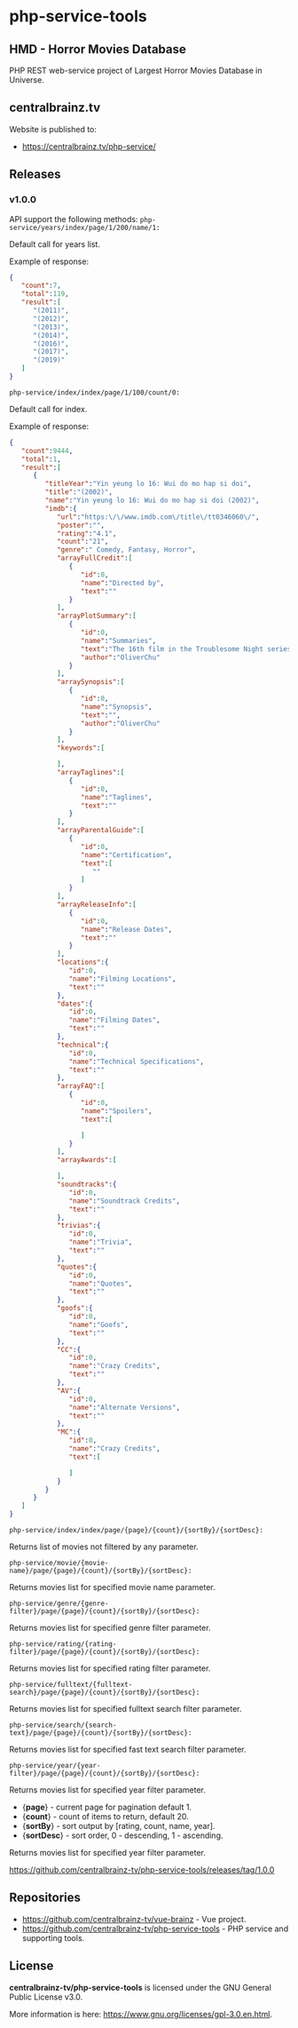 # php-service-tools
## HMD - Horror Movies Database
PHP REST web-service project of Largest Horror Movies Database in Universe.
## centralbrainz.tv
Website is published to:
* https://centralbrainz.tv/php-service/
## Releases
### v1.0.0
API support the following methods:
` php-service/years/index/page/1/200/name/1: `

Default call for years list.

Example of response:

```json
{
   "count":7,
   "total":119,
   "result":[
      "(2011)",
      "(2012)",
      "(2013)",
      "(2014)",
      "(2016)",
      "(2017)",
      "(2019)"
   ]
}
```

` php-service/index/index/page/1/100/count/0: `

Default call for index.

Example of response:
```json
{
   "count":9444,
   "total":1,
   "result":[
      {
         "titleYear":"Yin yeung lo 16: Wui do mo hap si doi",
         "title":"(2002)",
         "name":"Yin yeung lo 16: Wui do mo hap si doi (2002)",
         "imdb":{
            "url":"https:\/\/www.imdb.com\/title\/tt0346060\/",
            "poster":"",
            "rating":"4.1",
            "count":"21",
            "genre":" Comedy, Fantasy, Horror",
            "arrayFullCredit":[
               {
                  "id":0,
                  "name":"Directed by",
                  "text":""
               }
            ],
            "arrayPlotSummary":[
               {
                  "id":0,
                  "name":"Summaries",
                  "text":"The 16th film in the Troublesome Night series brings back regulars Simon Loui, Lan Law, Kai Fai Tong and Ho Lung Cheung in a story that takes place in the Sung Dynasty. There, they encounter the characters of the famous Chinese Story &quot;The Water Margin,&quot; a story that takes place about a thousand years ago in ancient China involving a cruel government, con artists, a beautiful but crafty village girl and a sword-wielding martial artist trying to overcome all the adversaries.",
                  "author":"OliverChu"
               }
            ],
            "arraySynopsis":[
               {
                  "id":0,
                  "name":"Synopsis",
                  "text":"",
                  "author":"OliverChu"
               }
            ],
            "keywords":[

            ],
            "arrayTaglines":[
               {
                  "id":0,
                  "name":"Taglines",
                  "text":""
               }
            ],
            "arrayParentalGuide":[
               {
                  "id":0,
                  "name":"Certification",
                  "text":[
                     ""
                  ]
               }
            ],
            "arrayReleaseInfo":[
               {
                  "id":0,
                  "name":"Release Dates",
                  "text":""
               }
            ],
            "locations":{
               "id":0,
               "name":"Filming Locations",
               "text":""
            },
            "dates":{
               "id":0,
               "name":"Filming Dates",
               "text":""
            },
            "technical":{
               "id":0,
               "name":"Technical Specifications",
               "text":""
            },
            "arrayFAQ":[
               {
                  "id":0,
                  "name":"Spoilers",
                  "text":[

                  ]
               }
            ],
            "arrayAwards":[

            ],
            "soundtracks":{
               "id":0,
               "name":"Soundtrack Credits",
               "text":""
            },
            "trivias":{
               "id":0,
               "name":"Trivia",
               "text":""
            },
            "quotes":{
               "id":0,
               "name":"Quotes",
               "text":""
            },
            "goofs":{
               "id":0,
               "name":"Goofs",
               "text":""
            },
            "CC":{
               "id":0,
               "name":"Crazy Credits",
               "text":""
            },
            "AV":{
               "id":0,
               "name":"Alternate Versions",
               "text":""
            },
            "MC":{
               "id":0,
               "name":"Crazy Credits",
               "text":[

               ]
            }
         }
      }
   ]
}
```

` php-service/index/index/page/{page}/{count}/{sortBy}/{sortDesc}: `

Returns list of movies not filtered by any parameter.

` php-service/movie/{movie-name}/page/{page}/{count}/{sortBy}/{sortDesc}: `

Returns movies list for specified movie name parameter.

` php-service/genre/{genre-filter}/page/{page}/{count}/{sortBy}/{sortDesc}: `

Returns movies list for specified genre filter parameter.

` php-service/rating/{rating-filter}/page/{page}/{count}/{sortBy}/{sortDesc}: `

Returns movies list for specified rating filter parameter.

` php-service/fulltext/{fulltext-search}/page/{page}/{count}/{sortBy}/{sortDesc}: `

Returns movies list for specified fulltext search filter parameter.

` php-service/search/{search-text}/page/{page}/{count}/{sortBy}/{sortDesc}: `

Returns movies list for specified fast text search filter parameter.

` php-service/year/{year-filter}/page/{page}/{count}/{sortBy}/{sortDesc}: `

Returns movies list for specified year filter parameter.

* {**page**} - current page for pagination default 1.
* {**count**} - count of items to return, default 20.
* {**sortBy**} - sort output by [rating, count, name, year].
* {**sortDesc**} - sort order, 0 - descending, 1 - ascending.

Returns movies list for specified year filter parameter.

https://github.com/centralbrainz-tv/php-service-tools/releases/tag/1.0.0
## Repositories
* https://github.com/centralbrainz-tv/vue-brainz - Vue project.
* https://github.com/centralbrainz-tv/php-service-tools - PHP service and supporting tools.
## License
**centralbrainz-tv/php-service-tools** is licensed under the GNU General Public License v3.0.

More information is here: https://www.gnu.org/licenses/gpl-3.0.en.html.
